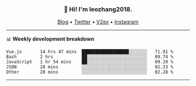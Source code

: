 <h3 align="center">👋 Hi! I'm leozhang2018.</h3>
<p align="center">
  <a href="https://code.leozhang2018.me">Blog</a> •
  <a href="https://twitter.com/leozhang2018">Twitter</a> •
  <a href="https://www.v2ex.com/member/leozhang">V2ex</a> •
  <a href="https://www.instagram.com/leozhanghere">Instagram</a>
</p>

-------

📊 **Weekly development breakdown**
<!--START_SECTION:waka-->
```text
Vue.js       14 hrs 47 mins  ██████████████████░░░░░░░   71.91 % 
Bash         2 hrs           ██░░░░░░░░░░░░░░░░░░░░░░░   09.74 % 
JavaScript   1 hr 54 mins    ██░░░░░░░░░░░░░░░░░░░░░░░   09.29 % 
JSON         28 mins         ░░░░░░░░░░░░░░░░░░░░░░░░░   02.33 % 
Other        28 mins         ░░░░░░░░░░░░░░░░░░░░░░░░░   02.28 %
```
<!--END_SECTION:waka-->
-------
